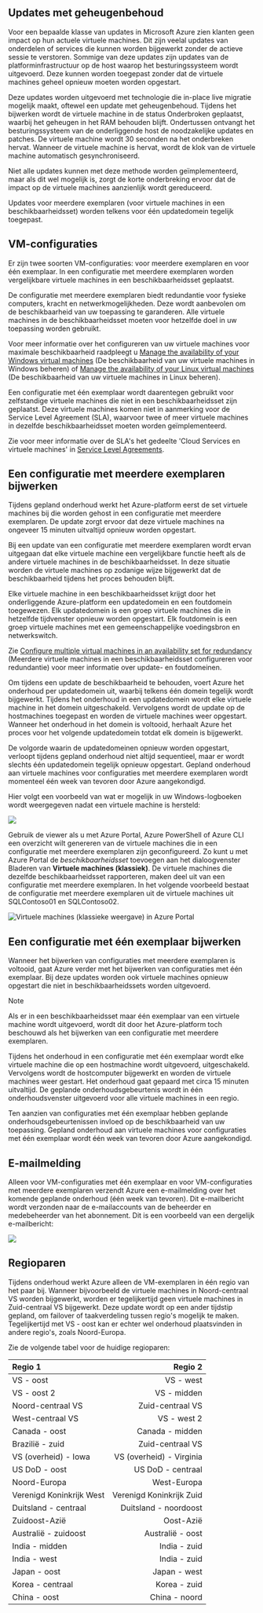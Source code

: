 

## <a name="memory-preserving-updates"></a>Updates met geheugenbehoud
Voor een bepaalde klasse van updates in Microsoft Azure zien klanten geen impact op hun actuele virtuele machines. Dit zijn veelal updates van onderdelen of services die kunnen worden bijgewerkt zonder de actieve sessie te verstoren. Sommige van deze updates zijn updates van de platforminfrastructuur op de host waarop het besturingssysteem wordt uitgevoerd. Deze kunnen worden toegepast zonder dat de virtuele machines geheel opnieuw moeten worden opgestart.

Deze updates worden uitgevoerd met technologie die in-place live migratie mogelijk maakt, oftewel een update met geheugenbehoud. Tijdens het bijwerken wordt de virtuele machine in de status Onderbroken geplaatst, waarbij het geheugen in het RAM behouden blijft. Ondertussen ontvangt het besturingssysteem van de onderliggende host de noodzakelijke updates en patches. De virtuele machine wordt 30 seconden na het onderbreken hervat. Wanneer de virtuele machine is hervat, wordt de klok van de virtuele machine automatisch gesynchroniseerd.

Niet alle updates kunnen met deze methode worden geïmplementeerd, maar als dit wel mogelijk is, zorgt de korte onderbreking ervoor dat de impact op de virtuele machines aanzienlijk wordt gereduceerd.

Updates voor meerdere exemplaren (voor virtuele machines in een beschikbaarheidsset) worden telkens voor één updatedomein tegelijk toegepast.  

## <a name="virtual-machine-configurations"></a>VM-configuraties
Er zijn twee soorten VM-configuraties: voor meerdere exemplaren en voor één exemplaar. In een configuratie met meerdere exemplaren worden vergelijkbare virtuele machines in een beschikbaarheidsset geplaatst.

De configuratie met meerdere exemplaren biedt redundantie voor fysieke computers, kracht en netwerkmogelijkheden. Deze wordt aanbevolen om de beschikbaarheid van uw toepassing te garanderen. Alle virtuele machines in de beschikbaarheidsset moeten voor hetzelfde doel in uw toepassing worden gebruikt.

Voor meer informatie over het configureren van uw virtuele machines voor maximale beschikbaarheid raadpleegt u [Manage the availability of your Windows virtual machines](../articles/virtual-machines/windows/manage-availability.md?toc=%2fazure%2fvirtual-machines%2fwindows%2ftoc.json) (De beschikbaarheid van uw virtuele machines in Windows beheren) of [Manage the availability of your Linux virtual machines](../articles/virtual-machines/linux/manage-availability.md?toc=%2fazure%2fvirtual-machines%2flinux%2ftoc.json) (De beschikbaarheid van uw virtuele machines in Linux beheren).

Een configuratie met één exemplaar wordt daarentegen gebruikt voor zelfstandige virtuele machines die niet in een beschikbaarheidsset zijn geplaatst. Deze virtuele machines komen niet in aanmerking voor de Service Level Agreement (SLA), waarvoor twee of meer virtuele machines in dezelfde beschikbaarheidsset moeten worden geïmplementeerd.

Zie voor meer informatie over de SLA's het gedeelte 'Cloud Services en virtuele machines' in [Service Level Agreements](https://azure.microsoft.com/support/legal/sla/).

## <a name="multi-instance-configuration-updates"></a>Een configuratie met meerdere exemplaren bijwerken
Tijdens gepland onderhoud werkt het Azure-platform eerst de set virtuele machines bij die worden gehost in een configuratie met meerdere exemplaren. De update zorgt ervoor dat deze virtuele machines na ongeveer 15 minuten uitvaltijd opnieuw worden opgestart.

Bij een update van een configuratie met meerdere exemplaren wordt ervan uitgegaan dat elke virtuele machine een vergelijkbare functie heeft als de andere virtuele machines in de beschikbaarheidsset. In deze situatie worden de virtuele machines op zodanige wijze bijgewerkt dat de beschikbaarheid tijdens het proces behouden blijft.

Elke virtuele machine in een beschikbaarheidsset krijgt door het onderliggende Azure-platform een updatedomein en een foutdomein toegewezen. Elk updatedomein is een groep virtuele machines die in hetzelfde tijdvenster opnieuw worden opgestart. Elk foutdomein is een groep virtuele machines met een gemeenschappelijke voedingsbron en netwerkswitch.


Zie [Configure multiple virtual machines in an availability set for redundancy](../articles/virtual-machines/windows/manage-availability.md#configure-multiple-virtual-machines-in-an-availability-set-for-redundancy) (Meerdere virtuele machines in een beschikbaarheidsset configureren voor redundantie) voor meer informatie over update- en foutdomeinen.

Om tijdens een update de beschikbaarheid te behouden, voert Azure het onderhoud per updatedomein uit, waarbij telkens één domein tegelijk wordt bijgewerkt. Tijdens het onderhoud in een updatedomein wordt elke virtuele machine in het domein uitgeschakeld. Vervolgens wordt de update op de hostmachines toegepast en worden de virtuele machines weer opgestart. Wanneer het onderhoud in het domein is voltooid, herhaalt Azure het proces voor het volgende updatedomein totdat elk domein is bijgewerkt.

De volgorde waarin de updatedomeinen opnieuw worden opgestart, verloopt tijdens gepland onderhoud niet altijd sequentieel, maar er wordt slechts één updatedomein tegelijk opnieuw opgestart. Gepland onderhoud aan virtuele machines voor configuraties met meerdere exemplaren wordt momenteel één week van tevoren door Azure aangekondigd.

Hier volgt een voorbeeld van wat er mogelijk in uw Windows-logboeken wordt weergegeven nadat een virtuele machine is hersteld:

<!--Image reference-->
![][image2]


Gebruik de viewer als u met Azure Portal, Azure PowerShell of Azure CLI een overzicht wilt genereren van de virtuele machines die in een configuratie met meerdere exemplaren zijn geconfigureerd. Zo kunt u met Azure Portal de _beschikbaarheidsset_ toevoegen aan het dialoogvenster Bladeren van **Virtuele machines (klassiek)**. De virtuele machines die dezelfde beschikbaarheidsset rapporteren, maken deel uit van een configuratie met meerdere exemplaren. In het volgende voorbeeld bestaat de configuratie met meerdere exemplaren uit de virtuele machines uit SQLContoso01 en SQLContoso02.

<!--Image reference-->
  ![Virtuele machines (klassieke weergave) in Azure Portal][image4]

## <a name="single-instance-configuration-updates"></a>Een configuratie met één exemplaar bijwerken
Wanneer het bijwerken van configuraties met meerdere exemplaren is voltooid, gaat Azure verder met het bijwerken van configuraties met één exemplaar. Bij deze updates worden ook virtuele machines opnieuw opgestart die niet in beschikbaarheidssets worden uitgevoerd.

> [!NOTE]
> Als er in een beschikbaarheidsset maar één exemplaar van een virtuele machine wordt uitgevoerd, wordt dit door het Azure-platform toch beschouwd als het bijwerken van een configuratie met meerdere exemplaren.
>

Tijdens het onderhoud in een configuratie met één exemplaar wordt elke virtuele machine die op een hostmachine wordt uitgevoerd, uitgeschakeld. Vervolgens wordt de hostcomputer bijgewerkt en worden de virtuele machines weer gestart. Het onderhoud gaat gepaard met circa 15 minuten uitvaltijd. De geplande onderhoudsgebeurtenis wordt in één onderhoudsvenster uitgevoerd voor alle virtuele machines in een regio.


Ten aanzien van configuraties met één exemplaar hebben geplande onderhoudsgebeurtenissen invloed op de beschikbaarheid van uw toepassing. Gepland onderhoud aan virtuele machines voor configuraties met één exemplaar wordt één week van tevoren door Azure aangekondigd.

## <a name="email-notification"></a>E-mailmelding
Alleen voor VM-configuraties met één exemplaar en voor VM-configuraties met meerdere exemplaren verzendt Azure een e-mailmelding over het komende geplande onderhoud (één week van tevoren). Dit e-mailbericht wordt verzonden naar de e-mailaccounts van de beheerder en medebeheerder van het abonnement. Dit is een voorbeeld van een dergelijk e-mailbericht:

<!--Image reference-->
![][image1]

## <a name="region-pairs"></a>Regioparen

Tijdens onderhoud werkt Azure alleen de VM-exemplaren in één regio van het paar bij. Wanneer bijvoorbeeld de virtuele machines in Noord-centraal VS worden bijgewerkt, worden er tegelijkertijd geen virtuele machines in Zuid-centraal VS bijgewerkt. Deze update wordt op een ander tijdstip gepland, om failover of taakverdeling tussen regio's mogelijk te maken. Tegelijkertijd met VS - oost kan er echter wel onderhoud plaatsvinden in andere regio's, zoals Noord-Europa.

Zie de volgende tabel voor de huidige regioparen:

| Regio 1 | Regio 2 |
|:--- | ---:|
| VS - oost |VS - west |
| VS - oost 2 |VS - midden |
| Noord-centraal VS |Zuid-centraal VS |
| West-centraal VS |VS - west 2 |
| Canada - oost |Canada - midden |
| Brazilië - zuid |Zuid-centraal VS |
| VS (overheid) - Iowa |VS (overheid) - Virginia |
| US DoD - oost |US DoD - centraal |
| Noord-Europa |West-Europa |
| Verenigd Koninkrijk West |Verenigd Koninkrijk Zuid |
| Duitsland - centraal |Duitsland - noordoost |
| Zuidoost-Azië |Oost-Azië |
| Australië - zuidoost |Australië - oost |
| India - midden |India - zuid |
| India - west |India - zuid |
| Japan - oost |Japan - west |
| Korea - centraal |Korea - zuid |
| China - oost |China - noord |


<!--Anchors-->
[image1]: ./media/virtual-machines-common-planned-maintenance/vmplanned1.png
[image2]: ./media/virtual-machines-common-planned-maintenance/EventViewerPostReboot.png
[image3]: ./media/virtual-machines-planned-maintenance/RegionPairs.PNG
[image4]: ./media/virtual-machines-common-planned-maintenance/availabilitysetexample.png


<!--Link references-->
[Virtual Machines Manage Availability]: ../articles/virtual-machines/virtual-machines-windows-hero-tutorial.md

[Understand planned versus unplanned maintenance]: ../articles/virtual-machines/windows/manage-availability.md#Understand-planned-versus-unplanned-maintenance/
